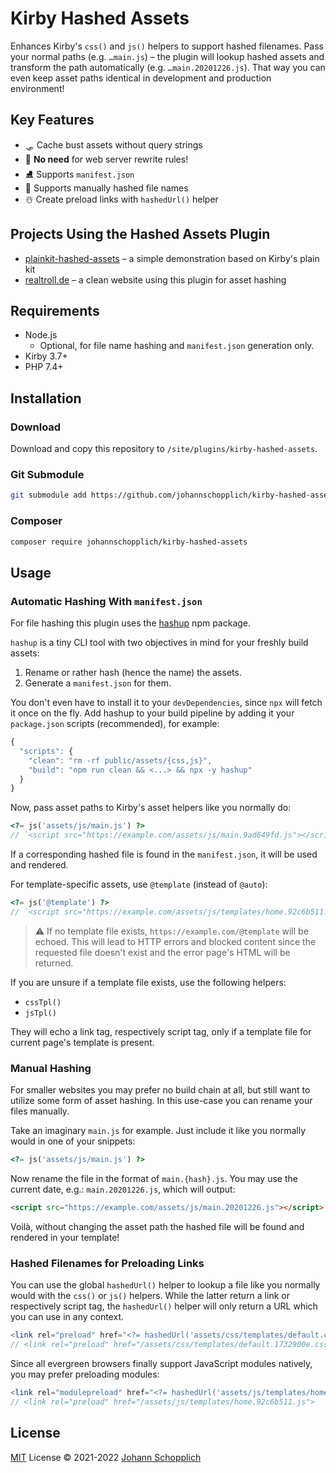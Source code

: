 # Kirby Hashed Assets

Enhances Kirby's `css()` and `js()` helpers to support hashed filenames. Pass your normal paths (e.g. `…main.js`) – the plugin will lookup hashed assets and transform the path automatically (e.g. `…main.20201226.js`). That way you can even keep asset paths identical in development and production environment!

## Key Features

- 🛷 Cache bust assets without query strings
- 🎢 **No need** for web server rewrite rules!
- ⛸ Supports `manifest.json`
- 🎿 Supports manually hashed file names
- ☃️ Create preload links with `hashedUrl()` helper

## Projects Using the Hashed Assets Plugin

- [plainkit-hashed-assets](https://github.com/johannschopplich/plainkit-hashed-assets) – a simple demonstration based on Kirby's plain kit
- [realtroll.de](https://github.com/johannschopplich/realtroll.de) – a clean website using this plugin for asset hashing

## Requirements

- Node.js
  - Optional, for file name hashing and `manifest.json` generation only.
- Kirby 3.7+
- PHP 7.4+

## Installation

### Download

Download and copy this repository to `/site/plugins/kirby-hashed-assets`.

### Git Submodule

```bash
git submodule add https://github.com/johannschopplich/kirby-hashed-assets.git site/plugins/kirby-hashed-assets
```

### Composer

```bash
composer require johannschopplich/kirby-hashed-assets
```

## Usage

### Automatic Hashing With `manifest.json`

For file hashing this plugin uses the [hashup](https://github.com/johannschopplich/hashup) npm package.

`hashup` is a tiny CLI tool with two objectives in mind for your freshly build assets:

1. Rename or rather hash (hence the name) the assets.
2. Generate a `manifest.json` for them.

You don't even have to install it to your `devDependencies`, since `npx` will fetch it once on the fly. Add hashup to your build pipeline by adding it your `package.json` scripts (recommended), for example:

```js
{
  "scripts": {
    "clean": "rm -rf public/assets/{css,js}",
    "build": "npm run clean && <...> && npx -y hashup"
  }
}
```

Now, pass asset paths to Kirby's asset helpers like you normally do:

```php
<?= js('assets/js/main.js') ?>
// `<script src="https://example.com/assets/js/main.9ad649fd.js"></script>
```

If a corresponding hashed file is found in the `manifest.json`, it will be used and rendered.

For template-specific assets, use `@template` (instead of `@auto`):

```php
<?= js('@template') ?>
// `<script src="https://example.com/assets/js/templates/home.92c6b511.js"></script>`
```

> ⚠️ If no template file exists, `https://example.com/@template` will be echoed. This will lead to HTTP errors and blocked content since the requested file doesn't exist and the error page's HTML will be returned.

If you are unsure if a template file exists, use the following helpers:

- `cssTpl()`
- `jsTpl()`

They will echo a link tag, respectively script tag, only if a template file for current page's template is present.

### Manual Hashing

For smaller websites you may prefer no build chain at all, but still want to utilize some form of asset hashing. In this use-case you can rename your files manually.

Take an imaginary `main.js` for example. Just include it like you normally would in one of your snippets:

```php
<?= js('assets/js/main.js') ?>
```

Now rename the file in the format of `main.{hash}.js`. You may use the current date, e.g.: `main.20201226.js`, which will output:

```html
<script src="https://example.com/assets/js/main.20201226.js"></script>
```

Voilà, without changing the asset path the hashed file will be found and rendered in your template!

### Hashed Filenames for Preloading Links

You can use the global `hashedUrl()` helper to lookup a file like you normally would with the `css()` or `js()` helpers. While the latter return a link or respectively script tag, the `hashedUrl()` helper will only return a URL which you can use in any context.

```php
<link rel="preload" href="<?= hashedUrl('assets/css/templates/default.css') ?>" as="style">
// <link rel="preload" href="/assets/css/templates/default.1732900e.css" as="style">
```

Since all evergreen browsers finally support JavaScript modules natively, you may prefer preloading modules:

```php
<link rel="modulepreload" href="<?= hashedUrl('assets/js/templates/home.js') ?>">
// <link rel="preload" href="/assets/js/templates/home.92c6b511.js">
```

## License

[MIT](./LICENSE) License © 2021-2022 [Johann Schopplich](https://github.com/johannschopplich)
